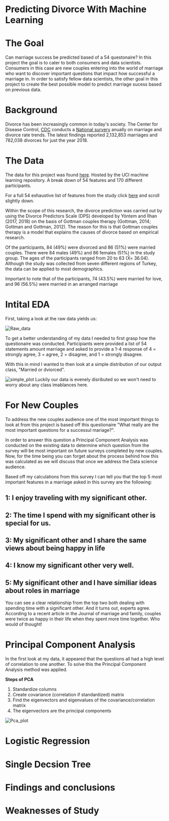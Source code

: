 # Predicting Divorce With Machine Learning

# The Goal
Can marriage success be predicted based of a 54 questonaire? In this project the goal is to cater to both consumers and data scientists. Consumers in this case are new couples entering into the world of marriage who want to discover important questions that impact how successful a marriage in. In order to satisfy fellow data scientists, the other goal in this project to create the best possible model to predict marriage sucess based on previous data.

# Background

Divorce has been increasingly common in today's society. The Center for Disease Control, [CDC](https://www.cdc.gov/) conducts a [National survery](https://www.cdc.gov/nchs/data/dvs/national-marriage-divorce-rates-00-18.pdf) anually on marriage and divorce rate trends. The latest findings reported 2,132,853 marriages and 782,038 divorces for just the year 2018. 




# The Data
The data for this project was found [here](http://archive.ics.uci.edu/ml/datasets/Divorce+Predictors+data+set). Hosted by the UCI machine learning repository. A break down of 54 features and 170 different participants.

For a full 54 exhaustive list of features from the study click [here](http://archive.ics.uci.edu/ml/datasets/Divorce+Predictors+data+set) and scroll slightly down.

Within the scope of this research,
the divorce prediction was carried out by using the Divorce Predictors Scale
(DPS) developed by Yöntem and İlhan (2017, 2018) on the basis of Gottman
couples therapy (Gottman, 2014; Gottman and Gottman, 2012). The reason
for this is that Gottman couples therapy is a model that explains the causes
of divorce based on empirical research. 

Of the participants, 84 (49%) were divorced and 86 (51%) were
married couples. There were 84 males (49%) and 86 females (51%) in the
study group. The ages of the participants ranged from 20 to 63 (X̄= 36.04).
 Although the study was collected from seven different
regions of Turkey, the data can be applied to most demographics.

Important to note that of the participants, 74 (43.5%) were married for love, and 96 (56.5%) were married in an arranged marriage



# Intital EDA
First, taking a look at the raw data yields us:

![Raw_data]('imgs/raw_data.png)


To get a better understanding of my data I needed to first grasp how the questionaire was conducted. Participiants were provided a list of 54 statements amount marriage and asked to provide a 1-4 response of 4 = strongly agree, 3 = agree, 2 = disagree, and 1 = strongly disagree.

With this in mind I wanted to then look at a simple distribution of our output class, "Married or dviorced".

![simple_plot]('imgs/count_plot.png)
Luckily our data is evenely disributed so we won't need to worry about any class imablances here. 


# For New Couples

To address the new couples audience one of the most important things to look at from this project is based off this questionaire "What really are the most important questions for a successul mariage?". 

In order to answer this question a Principal Component Analysis was conducted on the existing data to determine which question from the survey will be most important on future surveys completed by new couples. Now, for the time being you can forget about the process behind how this was calculated as we will discuss that once we address the Data science audience. 

Based off my calculations from this survey I can tell you that the top 5 most important features in a marriage asked in this survey are the following:

## 1: I enjoy traveling with my significant other.
## 2: The time I spend with my significant other is special for us.
## 3: My significant other and I share the same views about being happy in life
## 4: I know my significant other very well.
## 5: My significant other and I have similiar ideas about roles in marriage

You can see a clear relationship from the top two both dealing with spending time with a significant other. And it turns out, experts agree. According to a recent article in the Journal of marriage and family, couples were twice as happy in their life when they spent more time together. Who would of thought!

# Principal Component Analysis
In the first look at my data, it appeared that the questions all had a high level of correlation to one another. To solve this the Principal Component Analysis method was applied.

**Steps of PCA**
1) Standardize columns
2) Create covariance (correlation if standardized) matrix
3) Find the eigenvectors and eigenvalues of the covariance/correlation matrix
4) The eigenvectors are the principal components

![Pca_plot]('data/pca_plot.png')


# Logistic Regression



# Single Decsion Tree



# Findings and conclusions



# Weaknesses of Study